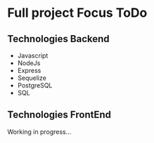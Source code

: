 # Full project Focus ToDo

## Technologies Backend

- Javascript
- NodeJs
- Express
- Sequelize
- PostgreSQL
- SQL

## Technologies FrontEnd

Working in progress...

